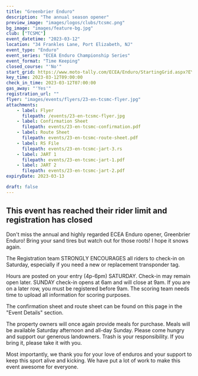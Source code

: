 ```yaml
---
title: "Greenbrier Enduro"
description: "The annual season opener"
preview_image: "images/logos/clubs/tcsmc.png"
bg_image: "images/feature-bg.jpg"
club: ["TCSMC"]
event_datetime: "2023-03-12"
location: "34 Frankles Lane, Port Elizabeth, NJ"
event_type: "Enduro"
event_series: "ECEA Enduro Championship Series"
event_format: "Time Keeping"
closed_course: "'No'"
start_grid: https://www.moto-tally.com/ECEA/Enduro/StartingGrid.aspx?EY=2023&EID=1
key_time: 2023-03-12T09:00:00
check_in_time: 2023-03-12T07:00:00
gas_away: "'Yes'"
registration_url: ""
flyer: "images/events/flyers/23-en-tcsmc-flyer.jpg"
attachments:
    - label: Flyer
      filepath: /events/23-en-tcsmc-flyer.jpg
    - label: Confirmation Sheet
      filepath: events/23-en-tcsmc-confirmation.pdf
    - label: Route Sheet
      filepath: events/23-en-tcsmc-route-sheet.pdf
    - label: RS File
      filepath: events/23-en-tcsmc-jart-3.rs
    - label: JART 1
      filepath: events/23-en-tcsmc-jart-1.pdf
    - label: JART 2
      filepath: events/23-en-tcsmc-jart-2.pdf
expiryDate: 2023-03-13

draft: false
---
```


## This event has reached their rider limit and registration has closed

Don't miss the annual and highly regarded ECEA Enduro opener, Greenbrier Enduro! Bring your sand tires but watch out for those roots! I hope it snows again.

The Registration team STRONGLY ENCOURAGES all riders to check-in on Saturday, especially if you need a new or replacement transponder tag.

Hours are posted on your entry (4p-6pm) SATURDAY. Check-in may remain open later. SUNDAY check-in opens at 6am and will close at 9am. If you are on a later row, you must be registered before 9am. The scoring team needs time to upload all information for scoring purposes.

The confirmation sheet and route sheet can be found on this page in the "Event Details" section.

The property owners will once again provide meals for purchase. Meals will be available Saturday afternoon and all-day Sunday. Please come hungry and support our generous landowners. Trash is your responsibility. If you bring it, please take it with you.

Most importantly, we thank you for your love of enduros and your support to keep this sport alive and kicking. We have put a lot of work to make this event awesome for everyone.